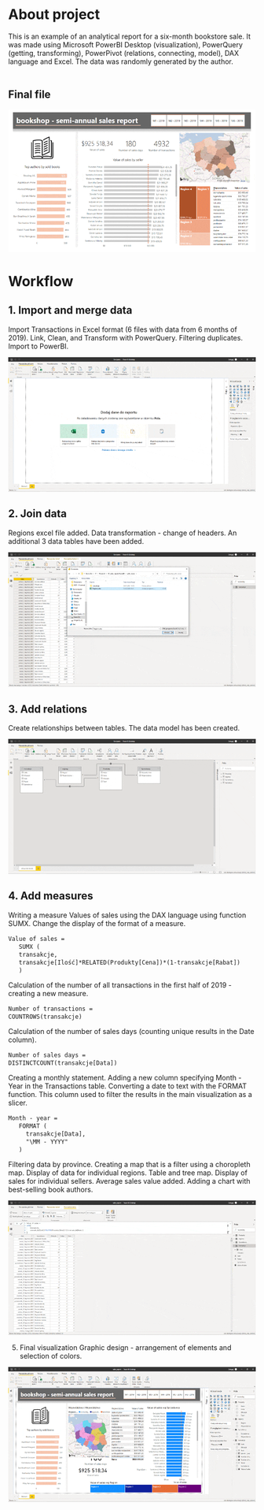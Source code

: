 # About project
This is an example of an analytical report for a six-month bookstore sale. It was made using Microsoft PowerBI Desktop (visualization), PowerQuery (getting, transforming), PowerPivot (relations, connecting, model), DAX language and Excel. The data was randomly generated by the author. </br></br>

## Final file </br>
![](gifs_groups/final.gif)

# Workflow </br>

## 1. Import and merge data </br>

Import Transactions in Excel format (6 files with data from 6 months of 2019). Link, Clean, and Transform with PowerQuery. Filtering duplicates. Import to PowerBI.

![](gifs_groups/grupa_1.gif)


## 2. Join data </br>

Regions excel file added. Data transformation - change of headers. An additional 3 data tables have been added.

![](gifs_groups/grupa_2.gif)

## 3. Add relations

Create relationships between tables. The data model has been created.

![](gifs_groups/grupa_3.gif)

## 4. Add measures

Writing a measure Values of sales using the DAX language using function SUMX. Change the display of the format of a measure.
```
Value of sales =
   SUMX (
   transakcje,
   transakcje[Ilość]*RELATED(Produkty[Cena])*(1-transakcje[Rabat])
   )
```

Calculation of the number of all transactions in the first half of 2019 - creating a new measure.
```
Number of transactions =
COUNTROWS(transakcje)
```

Calculation of the number of sales days (counting unique results in the Date column).
```
Number of sales days = 
DISTINCTCOUNT(transakcje[Data])
```

Creating a monthly statement. Adding a new column specifying Month - Year in the Transactions table. Converting a date to text with the FORMAT function. This column used to filter the results in the main visualization as a slicer.
```
Month - year = 
   FORMAT (
     transakcje[Data], 
     "\MM - YYYY"
   )
```

Filtering data by province. Creating a map that is a filter using a choropleth map.
Display of data for individual regions. Table and tree map.
Display of sales for individual sellers. Average sales value added.
Adding a chart with best-selling book authors.

![](gifs_groups/grupa_4.gif)

5. Final visualization
Graphic design - arrangement of elements and selection of colors.

![](gifs_groups/grupa_5.gif)
